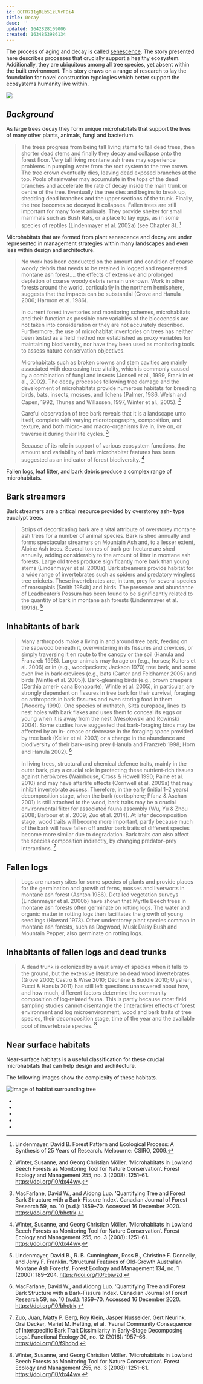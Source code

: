```yaml
---
id: QCFR711gBLb51zLVrFDi4
title: Decay
desc: ''
updated: 1642828109006
created: 1634853986134
---
```


The process of aging and decay is called [senescence](https://doi.org/10/f4hjpx). The story presented here describes processes that crucially support a healthy ecosystem. Additionally, they are ubiquitous among all tree species, yet absent within the built environment. This story draws on a range of research to lay the foundation for novel construction typologies which better support the ecosystems humanity live within.

![](/assets/images/crop2.apng)

## _Background_

As large trees decay they form unique microhabitats that support the lives of many other plants, animals, fungi and bacterium.

>The trees progress from being tall living stems to tall dead trees, then shorter dead stems and finally they decay and collapse onto the forest floor. Very tall living montane ash trees may experience problems in pumping water from the root system to the tree crown. The tree crown eventually dies, leaving dead exposed branches at the top. Pools of rainwater may accumulate in the tops of the dead branches and accelerate the rate of decay inside the main trunk or centre of the tree. Eventually the tree dies and begins to break up, shedding dead branches and the upper sections of the trunk. Finally, the tree becomes so decayed it collapses. Fallen trees are still important for many forest animals. They provide shelter for small mammals such as Bush Rats, or a place to lay eggs, as in some species of reptiles (Lindenmayer et al. 2002a) (see Chapter 8). [^1]

Microhabitats that are formed from plant senescence and decay are under represented in management strategies within many landscapes and even less within design and architecture.

>No work has been conducted on the amount and condition of coarse woody debris that needs to be retained in logged and regenerated montane ash forest…. the effects of extensive and prolonged depletion of coarse woody debris remain unknown. Work in other forests around the world, particularly in the northern hemisphere, suggests that the impacts can be substantial (Grove and Hanula 2006; Harmon et al. 1986).
>
>In current forest inventories and monitoring schemes, microhabitats and their function as possible core variables of the biocoenosis are not taken into consideration or they are not accurately described. Furthermore, the use of microhabitat inventories on trees has neither been tested as a field method nor established as proxy variables for maintaining biodiversity, nor have they been used as monitoring tools to assess nature conservation objectives.
>
>Microhabitats such as broken crowns and stem cavities are mainly associated with decreasing tree vitality, which is commonly caused by a combination of fungi and insects (Jonsell et al., 1999, Franklin et al., 2002). The decay processes following tree damage and the development of microhabitats provide numerous habitats for breeding birds, bats, insects, mosses, and lichens (Palmer, 1986, Welsh and Capen, 1992, Thunes and Willassen, 1997, Winter et al., 2005). [^2]
>
>Careful observation of tree bark reveals that it is a landscape unto itself, complete with varying microtopography, composition, and texture, and both micro- and macro-organisms live in, live on, or traverse it during their life cycles. [^3]
>
>Because of its role in support of various ecosystem functions, the amount and variability of bark microhabitat features has been suggested as an indicator of forest biodiversity. [^2]

Fallen logs, leaf litter, and bark debris produce a complex range of microhabitats.

## Bark streamers 

Bark streamers are a critical resource provided by overstorey ash- type eucalypt trees.

>Strips of decorticating bark are a vital attribute of overstorey montane ash trees for a number of animal species. Bark is shed annually and forms spectacular streamers on Mountain Ash and, to a lesser extent, Alpine Ash trees. Several tonnes of bark per hectare are shed annually, adding considerably to the amount of litter in montane ash forests. Large old trees produce significantly more bark than young stems (Lindenmayer et al. 2000a). Bark streamers provide habitat for a wide range of invertebrates such as spiders and predatory wingless tree crickets. These invertebrates are, in turn, prey for several species of marsupials (Smith 1984b) and birds. The presence and abundance of Leadbeater’s Possum has been found to be significantly related to the quantity of bark in montane ash forests (Lindenmayer et al. 1991d). [^4]

## Inhabitants of bark

>Many arthropods make a living in and around tree bark, feeding on the sapwood beneath it, overwintering in its fissures and crevices, or simply traversing it en route to the canopy or the soil (Hanula and Franzreb 1998). Larger animals may forage on (e.g., horses; Kuiters et al. 2006) or in (e.g., woodpeckers; Jackson 1970) tree bark, and some even live in bark crevices (e.g., bats (Carter and Feldhamer 2005) and birds (Wintle et al. 2005)). 
Bark-gleaning birds (e.g., brown creepers (Certhia ameri- cana Bonaparte); Wintle et al. 2005), in particular, are strongly dependent on fissures in tree bark for their survival, foraging on arthropods in bark fissures and even storing food in them (Woodrey 1990). One species of nuthatch, Sitta europaea, lines its nest holes with bark flakes and uses them to conceal its eggs or young when it is away from the nest (Wesolowski and Rowinski 2004). Some studies have suggested that bark-foraging birds may be affected by an in- crease or decrease in the foraging space provided by tree bark (Keller et al. 2003) or a change in the abundance and biodiversity of their bark-using prey (Hanula and Franzreb 1998; Horn and Hanula 2002). [^3]
>
>In living trees, structural and chemical defence traits, mainly in the outer bark, play a crucial role in protecting these nutrient‐rich tissues against herbivores (Wainhouse, Cross & Howell 1990; Paine et al. 2010) and may have afterlife effects (Cornwell et al. 2009a) that may inhibit invertebrate access. Therefore, in the early (initial 1–2 years) decomposition stage, when the bark (cortisphere; Pfanz & Aschan 2001) is still attached to the wood, bark traits may be a crucial environmental filter for associated fauna assembly (Wu, Yu & Zhou 2008; Barbour et al. 2009; Zuo et al. 2014). At later decomposition stage, wood traits will become more important, partly because much of the bark will have fallen off and/or bark traits of different species become more similar due to degradation. Bark traits can also affect the species composition indirectly, by changing predator–prey interactions. [^5]

## Fallen logs

>Logs are nursery sites for some species of plants and provide places for the germination and growth of ferns, mosses and liverworts in montane ash forest (Ashton 1986). Detailed vegetation surveys (Lindenmayer et al. 2000b) have shown that Myrtle Beech trees in montane ash forests often germinate on rotting logs. The water and organic matter in rotting logs then facilitates the growth of young seedlings (Howard 1973). Other understorey plant species common in montane ash forests, such as Dogwood, Musk Daisy Bush and Mountain Pepper, also germinate on rotting logs.

## Inhabitants of fallen logs and dead trunks

>A dead trunk is colonized by a vast array of species when it falls to the ground, but the extensive literature on dead wood invertebrates (Grove 2002; Castro & Wise 2010; Déchêne & Buddle 2010; Ulyshen, Pucci & Hanula 2011) has still left questions unanswered about how, and how much, different factors determine the community composition of log‐related fauna. This is partly because most field sampling studies cannot disentangle the (interactive) effects of forest environment and log microenvironment, wood and bark traits of tree species, their decomposition stage, time of the year and the available pool of invertebrate species. [^2]

## Near surface habitats

Near-surface habitats is a useful classification for these crucial microhabitats that can help design and architecture.

The following images show the complexity of these habitats.

![Image of habitat surrounding tree](\assets\images\bennets\IMG_7106.JPG)

- [^1]: Lindenmayer, David B. Forest Pattern and Ecological Process: A Synthesis of 25 Years of Research. Melbourne: CSIRO, 2009.
- [^2]: Winter, Susanne, and Georg Christian Möller. ‘Microhabitats in Lowland Beech Forests as Monitoring Tool for Nature Conservation’. Forest Ecology and Management 255, no. 3 (2008): 1251–61. https://doi.org/10/dx44wv.
- [^3]: MacFarlane, David W., and Aidong Luo. ‘Quantifying Tree and Forest Bark Structure with a Bark-Fissure Index’. Canadian Journal of Forest Research 59, no. 10 (n.d.): 1859–70. Accessed 16 December 2020. https://doi.org/10/bhctrk.
- [^4]: Lindenmayer, David B., R. B. Cunningham, Ross B., Christine F. Donnelly, and Jerry F. Franklin. ‘Structural Features of Old-Growth Australian Montane Ash Forests’. Forest Ecology and Management 134, no. 1 (2000): 189–204. https://doi.org/10/cbjwzd.
- [^5]: Zuo, Juan, Matty P. Berg, Roy Klein, Jasper Nusselder, Gert Neurink, Orsi Decker, Mariet M. Hefting, et al. ‘Faunal Community Consequence of Interspecific Bark Trait Dissimilarity in Early-Stage Decomposing Logs’. Functional Ecology 30, no. 12 (2016): 1957–66. https://doi.org/10/f9hdpd.
